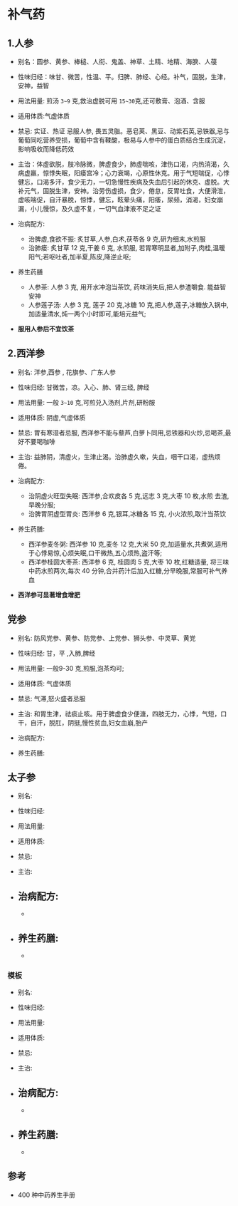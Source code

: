 # 补气药

## 1.人参
- 别名：圆参、黄参、棒槌、人衔、鬼盖、神草、土精、地精、海腴、人葠
- 性味归经：味甘、微苦，性温、平。归脾、肺经、心经。补气，固脱，生津，安神，益智
- 用法用量: 煎汤 `3~9` 克,救治虚脱可用 `15~30`克,还可敷膏、泡酒、含服
- 适用体质:气虚体质
- 禁忌: 实证、热证 忌服人参, 畏五灵脂。恶皂荚、黑豆、动紫石英,忌铁器,忌与葡萄同吃营养受损，葡萄中含有鞣酸，极易与人参中的蛋白质结合生成沉淀，影响吸收而降低药效
- 主治：体虚欲脱，肢冷脉微，脾虚食少，肺虚喘咳，津伤口渴，内热消渴，久病虚羸，惊悸失眠，阳痿宫冷；心力衰竭，心原性休克。用于气短喘促，心悸健忘，口渴多汗，食少无力，一切急慢性疾病及失血后引起的休克、虚脱。大补元气，固脱生津，安神。治劳伤虚损，食少，倦怠，反胃吐食，大便滑泄，虚咳喘促，自汗暴脱，惊悸，健忘，眩晕头痛，阳痿，尿频，消渴，妇女崩漏，小儿慢惊，及久虚不复，一切气血津液不足之证

- 治病配方: 
  - 治脾虚,食欲不振: 炙甘草,人参,白术,茯苓各 9 克,研为细末,水煎服 
  - 治肺瘘: 炙甘草 12 克,干姜 6 克, 水煎服, 若胃寒明显者,加附子,肉桂,温暖阳气;若呕吐者,加半夏,陈皮,降逆止呕;
- 养生药膳
  - 人参茶: 人参 3 克, 用开水冲泡当茶饮, 药味消失后,把人参渣嚼食. 能益智安神
  - 人参莲子汤: 人参 3 克, 莲子 20 克,冰糖 10 克,把人参,莲子,冰糖放入锅中,加适量清水,炖一两个小时即可,能培元益气;
  
- **服用人参后不宜饮茶**

## 2.西洋参
- 别名: 洋参,西参 , 花旗参、广东人参
- 性味归经: 甘微苦，凉。入心、肺、肾三经, 脾经
- 用法用量: 一般 `3~10` 克,可煎兑入汤剂,片剂,研粉服
- 适用体质: 阴虚,气虚体质
- 禁忌: 胃有寒湿者忌服, 西洋参不能与藜芦,白萝卜同用,忌铁器和火炒,忌喝茶,最好不要喝咖啡

- 主治: 益肺阴，清虚火，生津止渴。治肺虚久嗽，失血，咽干口渴，虚热烦倦。
- 治病配方: 
  - 治阴虚火旺型失眠: 西洋参,合欢皮各 5 克,远志 3 克,大枣 10 枚,水煎 去渣,早晚分服;
  - 治脾胃阴虚型胃炎: 西洋参 6 克,银耳,冰糖各 15 克, 小火浓煎,取汁当茶饮
  
- 养生药膳:
  - 西洋参麦冬粥: 西洋参 10 克,麦冬 12 克,大米 50 克,加适量水,共煮粥,适用于心悸易惊,心烦失眠,口干微热,五心烦热,盗汗等;
  - 西洋参桂圆大枣茶: 西洋参 6 克, 桂圆肉 5 克,大枣 10 枚,红糖适量, 将三味中药水煎两次,每次 40 分钟,合并药汁后加入红糖,分早晚服,常服可补气养血
- **西洋参可显著增食增肥**


## 党参
- 别名: 防风党参、黄参、防党参、上党参、狮头参、中灵草、黄党
- 性味归经: 甘，平 ,入肺,脾经
- 用法用量: 一般9-30 克,煎服,泡茶均可;
- 适用体质: 气虚体质
- 禁忌: 气滞,怒火盛者忌服
- 主治: 和胃生津，祛痰止咳。用于脾虚食少便溏，四肢无力，心悸，气短，口干，自汗，脱肛，阴挺,慢性贫血,妇女血崩,胎产
-  治病配方: 

- 养生药膳:


## 太子参
- 别名: 
- 性味归经: 
- 用法用量:
- 适用体质: 
- 禁忌: 

- 主治: 
- 治病配方: 
  - 
  - 
  
- 养生药膳: 
  -
  -

### 模板

- 别名: 
- 性味归经: 
- 用法用量:
- 适用体质: 
- 禁忌: 

- 主治: 
- 治病配方: 
  - 
  - 
  
- 养生药膳: 
  -
  -

## 参考
- 400 种中药养生手册
